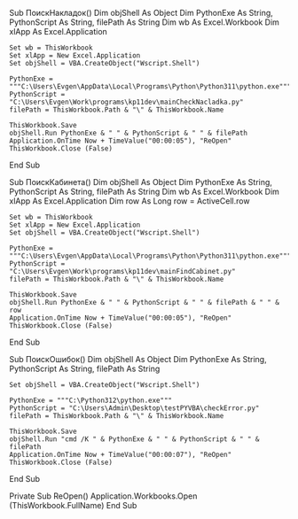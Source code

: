 Sub ПоискНакладок()
    Dim objShell As Object
    Dim PythonExe As String, PythonScript As String, filePath As String
    Dim wb As Excel.Workbook
    Dim xlApp As Excel.Application
    
    Set wb = ThisWorkbook
    Set xlApp = New Excel.Application
    Set objShell = VBA.CreateObject("Wscript.Shell")

    PythonExe = """C:\Users\Evgen\AppData\Local\Programs\Python\Python311\python.exe"""
    PythonScript = "C:\Users\Evgen\Work\programs\kp11dev\mainCheckNacladka.py"
    filePath = ThisWorkbook.Path & "\" & ThisWorkbook.Name

    ThisWorkbook.Save
    objShell.Run PythonExe & " " & PythonScript & " " & filePath
    Application.OnTime Now + TimeValue("00:00:05"), "ReOpen"
    ThisWorkbook.Close (False)
    
End Sub

Sub ПоискКабинета()
    Dim objShell As Object
    Dim PythonExe As String, PythonScript As String, filePath As String
    Dim wb As Excel.Workbook
    Dim xlApp As Excel.Application
    Dim row As Long
    row = ActiveCell.row
    
    Set wb = ThisWorkbook
    Set xlApp = New Excel.Application
    Set objShell = VBA.CreateObject("Wscript.Shell")

    PythonExe = """C:\Users\Evgen\AppData\Local\Programs\Python\Python311\python.exe"""
    PythonScript = "C:\Users\Evgen\Work\programs\kp11dev\mainFindCabinet.py"
    filePath = ThisWorkbook.Path & "\" & ThisWorkbook.Name
    
    ThisWorkbook.Save
    objShell.Run PythonExe & " " & PythonScript & " " & filePath & " " & row
    Application.OnTime Now + TimeValue("00:00:05"), "ReOpen"
    ThisWorkbook.Close (False)
    
End Sub

Sub ПоискОшибок()
    Dim objShell As Object
    Dim PythonExe As String, PythonScript As String, filePath As String
    
    Set objShell = VBA.CreateObject("Wscript.Shell")

    PythonExe = """C:\Python312\python.exe"""
    PythonScript = "C:\Users\Admin\Desktop\testPYVBA\checkError.py"
    filePath = ThisWorkbook.Path & "\" & ThisWorkbook.Name
    
    ThisWorkbook.Save
    objShell.Run "cmd /K " & PythonExe & " " & PythonScript & " " & filePath
    Application.OnTime Now + TimeValue("00:00:07"), "ReOpen"
    ThisWorkbook.Close (False)
    
End Sub

Private Sub ReOpen()
    Application.Workbooks.Open (ThisWorkbook.FullName)
End Sub


